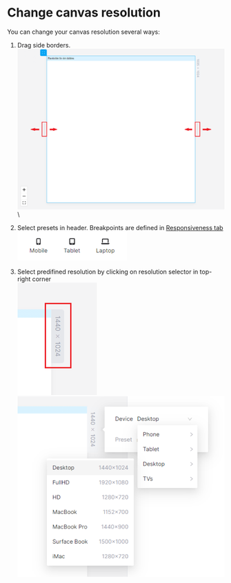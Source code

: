 # Change canvas resolution

You can change your canvas resolution several ways:

1. Drag side borders.\
   <img src="../../.gitbook/assets/image (9) (1) (1) (1).png" alt="" data-size="original">\

2. Select presets in header. Breakpoints are defined in [Responsiveness tab](../../resuponshibu.md)\
   ![](<../../.gitbook/assets/image (2) (1).png>)
3. Select predifined resolution by clicking on resolution selector in top-right corner\
   ![](<../../.gitbook/assets/image (2) (1) (1).png>)\
   <img src="../../.gitbook/assets/image (4) (1) (1) (1) (1).png" alt="" data-size="original">
